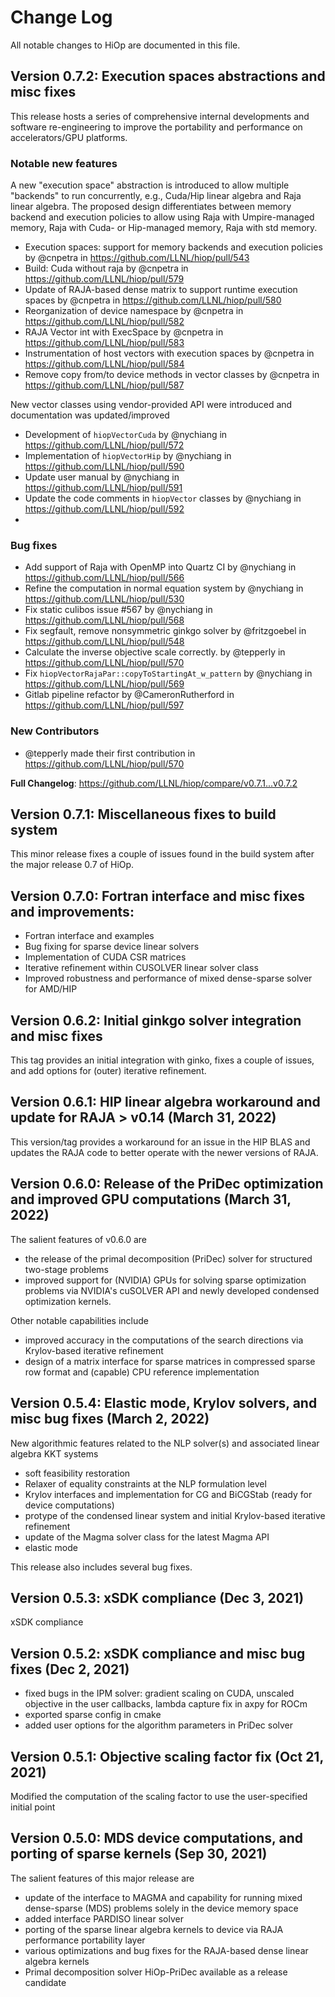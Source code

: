 # Change Log
All notable changes to HiOp are documented in this file.

## Version 0.7.2: Execution spaces abstractions and misc fixes
This release hosts a series of comprehensive internal developments and software re-engineering to improve the portability and performance on accelerators/GPU platforms.

### Notable new features

A new "execution space" abstraction is introduced to allow multiple "backends" to run concurrently, e.g., Cuda/Hip linear algebra and Raja linear algebra. The proposed design differentiates between memory backend and execution policies to allow using Raja with Umpire-managed memory, Raja with Cuda- or Hip-managed memory, Raja with std memory. 

* Execution spaces: support for memory backends and execution policies by @cnpetra in https://github.com/LLNL/hiop/pull/543
* Build: Cuda without raja  by @cnpetra in https://github.com/LLNL/hiop/pull/579
* Update of RAJA-based dense matrix to support runtime execution spaces by @cnpetra in https://github.com/LLNL/hiop/pull/580
* Reorganization of device namespace  by @cnpetra in https://github.com/LLNL/hiop/pull/582
* RAJA Vector int with ExecSpace by @cnpetra in https://github.com/LLNL/hiop/pull/583
* Instrumentation of host vectors with execution spaces by @cnpetra in https://github.com/LLNL/hiop/pull/584
* Remove copy from/to device methods in vector classes by @cnpetra in https://github.com/LLNL/hiop/pull/587
 
New vector classes using vendor-provided API were introduced and documentation was updated/improved
* Development of `hiopVectorCuda` by @nychiang in https://github.com/LLNL/hiop/pull/572
* Implementation of `hiopVectorHip` by @nychiang in https://github.com/LLNL/hiop/pull/590
* Update user manual by @nychiang in https://github.com/LLNL/hiop/pull/591
* Update the code comments in `hiopVector` classes by @nychiang in https://github.com/LLNL/hiop/pull/592
* 
### Bug fixes
* Add support of Raja with OpenMP into Quartz CI by @nychiang in https://github.com/LLNL/hiop/pull/566
* Refine the computation in normal equation system by @nychiang in https://github.com/LLNL/hiop/pull/530
* Fix static culibos issue #567 by @nychiang in https://github.com/LLNL/hiop/pull/568
* Fix segfault, remove nonsymmetric ginkgo solver by @fritzgoebel in https://github.com/LLNL/hiop/pull/548
* Calculate the inverse objective scale correctly. by @tepperly in https://github.com/LLNL/hiop/pull/570
* Fix `hiopVectorRajaPar::copyToStartingAt_w_pattern` by @nychiang in https://github.com/LLNL/hiop/pull/569
* Gitlab pipeline refactor by @CameronRutherford in https://github.com/LLNL/hiop/pull/597

### New Contributors
* @tepperly made their first contribution in https://github.com/LLNL/hiop/pull/570

**Full Changelog**: https://github.com/LLNL/hiop/compare/v0.7.1...v0.7.2

## Version 0.7.1: Miscellaneous fixes to build system
This minor release fixes a couple of issues found in the build system after the major release 0.7 of HiOp. 

## Version 0.7.0: Fortran interface and misc fixes and improvements:
- Fortran interface and examples
- Bug fixing for sparse device linear solvers
- Implementation of CUDA CSR matrices
- Iterative refinement within CUSOLVER linear solver class
- Improved robustness and performance of mixed dense-sparse solver for AMD/HIP

## Version 0.6.2:  Initial ginkgo solver integration and misc fixes
This tag provides an initial integration with ginko, fixes a couple of issues, and add options for (outer) iterative refinement.

## Version 0.6.1: HIP linear algebra workaround and update for RAJA > v0.14  (March 31, 2022)
This version/tag provides a workaround for an issue in the HIP BLAS and updates the RAJA code to better operate with the newer versions of RAJA.

## Version 0.6.0: Release of the PriDec optimization and improved GPU computations (March 31, 2022)
The salient features of v0.6.0 are

- the release of the primal decomposition (PriDec) solver for structured two-stage problems
- improved support for (NVIDIA) GPUs for solving sparse optimization problems via NVIDIA's cuSOLVER API and newly developed condensed optimization kernels.

Other notable capabilities include
 - improved accuracy in the computations of the search directions via Krylov-based iterative refinement
 - design of a matrix interface for sparse matrices in compressed sparse row format and (capable) CPU reference implementation

## Version 0.5.4: Elastic mode, Krylov solvers, and misc bug fixes (March 2, 2022)
New algorithmic features related to the NLP solver(s) and associated linear algebra KKT systems

 - soft feasibility restoration
 - Relaxer of equality constraints at the NLP formulation level
 - Krylov interfaces and implementation for CG and BiCGStab (ready for device computations)
 - protype of the condensed linear system and initial Krylov-based iterative refinement
 - update of the Magma solver class for the latest Magma API
 - elastic mode
 
This release also includes several bug fixes.

## Version 0.5.3: xSDK compliance (Dec 3, 2021)

 xSDK compliance 
 
## Version 0.5.2: xSDK compliance and misc bug fixes (Dec 2, 2021)

 - fixed bugs in the IPM solver: gradient scaling on CUDA, unscaled objective in the  user callbacks, lambda capture fix in axpy for ROCm
 - exported sparse config in cmake
 - added user options for the algorithm parameters in PriDec solver
 
## Version 0.5.1: Objective scaling factor fix (Oct 21, 2021)

Modified the computation of the scaling factor to use the user-specified initial point

## Version 0.5.0: MDS device computations, and porting of sparse kernels (Sep 30, 2021)

The salient features of this major release are

 - update of the interface to MAGMA and capability for running mixed dense-sparse (MDS) problems solely in the device memory space
 - added interface PARDISO linear solver
 - porting of the sparse linear algebra kernels to device via RAJA performance portability layer
 - various optimizations and bug fixes for the RAJA-based dense linear algebra kernels
 - Primal decomposition solver HiOp-PriDec available as a release candidate
